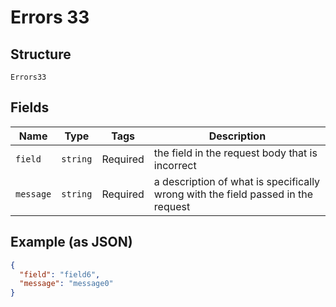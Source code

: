 
# Errors 33

## Structure

`Errors33`

## Fields

| Name | Type | Tags | Description |
|  --- | --- | --- | --- |
| `field` | `string` | Required | the field in the request body that is incorrect |
| `message` | `string` | Required | a description of what is specifically wrong with the field passed in the request |

## Example (as JSON)

```json
{
  "field": "field6",
  "message": "message0"
}
```

